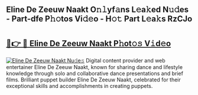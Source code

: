 ## Eline De Zeeuw Naakt O𝚗𝚕yf𝚊ns L𝚎a𝚔ed N𝚞𝚍es - Part-dfe P𝚑𝚘tos Vi𝚍𝚎o - H𝚘𝚝 Part L𝚎a𝚔s RzCJo

# <h2><a href="http://kfc4zq.oniu.top/?m=Eline+De+Zeeuw+Naakt">🔗👉 🔴 Eline De Zeeuw Naakt P𝚑ot𝚘𝚜 V𝚒d𝚎o</a></h2>

[![Eline De Zeeuw Naakt Nu𝚍e𝚜](https://i.imgur.com/0qMVB7G.gif)](http://kfc4zq.oniu.top/?m=Eline+De+Zeeuw+Naakt)
Digital content provider and web entertainer Eline De Zeeuw Naakt, known for sharing dance and lifestyle knowledge through solo and collaborative dance presentations and brief films. Brilliant puppet builder Eline De Zeeuw Naakt, celebrated for their exceptional skills and accomplishments in creating puppets.  
